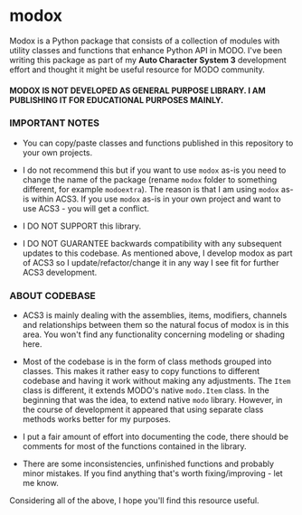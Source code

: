 # modox
Modox is a Python package that consists of a collection of modules with utility classes and functions that enhance Python API in MODO.
I've been writing this package as part of my **Auto Character System 3** development effort and thought it might be useful resource for MODO community.

#### MODOX IS NOT DEVELOPED AS GENERAL PURPOSE LIBRARY. I AM PUBLISHING IT FOR EDUCATIONAL PURPOSES MAINLY.



### IMPORTANT NOTES

  * You can copy/paste classes and functions published in this repository to your own projects.
  
  * I do not recommend this but if you want to use `modox` as-is you need to change the name of the package (rename `modox` folder to something different, for example `modoextra`). The reason is that I am using `modox` as-is within ACS3. If you use `modox` as-is in your own project and want to use ACS3 - you will get a conflict.
  
  * I DO NOT SUPPORT this library.

  * I DO NOT GUARANTEE backwards compatibility with any subsequent updates to this codebase. As mentioned above, I develop modox as part of ACS3 so I update/refactor/change it in any way I see fit for further ACS3 development.



### ABOUT CODEBASE

  * ACS3 is mainly dealing with the assemblies, items, modifiers, channels and relationships between them so the natural focus of modox is in this area. You won't find any functionality concerning modeling or shading here.
  
  * Most of the codebase is in the form of class methods grouped into classes. This makes it rather easy to copy functions to different codebase and having it work without making any adjustments. The `Item` class is different, it extends MODO's native `modo.Item` class. In the beginning that was the idea, to extend native `modo` library. However, in the course of development it appeared that using separate class methods works better for my purposes.
  
  * I put a fair amount of effort into documenting the code, there should be comments for most of the functions contained in the library. 

  * There are some inconsistencies, unfinished functions and probably minor mistakes. If you find anything that's worth fixing/improving - let me know.



Considering all of the above, I hope you'll find this resource useful.
